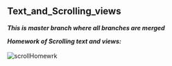 ## Text_and_Scrolling_views
***This is master branch where all branches are merged***

***Homework of Scrolling text and views:***
<br>
<br>
![scrollHomewrk](https://user-images.githubusercontent.com/47735236/111356683-b55bf200-86b0-11eb-88f4-1cf4274c18de.gif)

